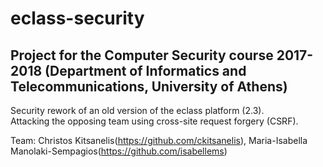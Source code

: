 # eclass-security

## Project for the Computer Security course 2017-2018 (Department of Informatics and Telecommunications, University of Athens)

Security rework of an old version of the eclass platform (2.3).  
Attacking the opposing team using cross-site request forgery (CSRF).

Team: Christos Kitsanelis(https://github.com/ckitsanelis), Maria-Isabella Manolaki-Sempagios(https://github.com/isabellems)
